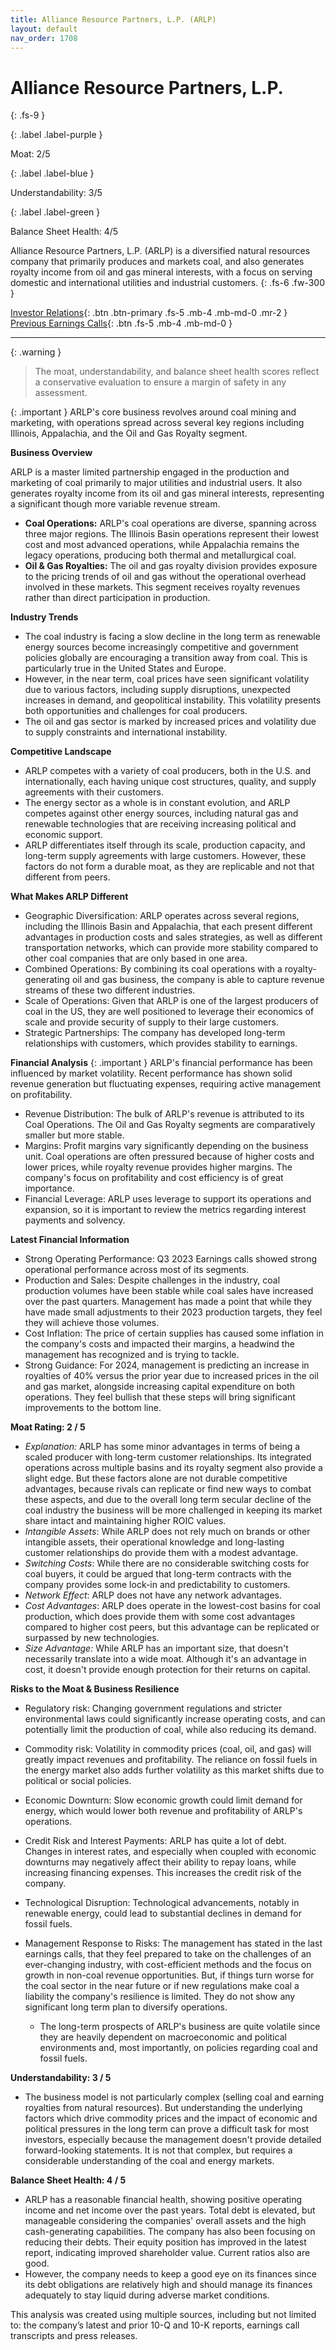 ```yaml
---
title: Alliance Resource Partners, L.P. (ARLP)
layout: default
nav_order: 1708
---
```


# Alliance Resource Partners, L.P.
{: .fs-9 }

{: .label .label-purple }

Moat: 2/5

{: .label .label-blue }

Understandability: 3/5

{: .label .label-green }

Balance Sheet Health: 4/5

Alliance Resource Partners, L.P. (ARLP) is a diversified natural resources company that primarily produces and markets coal, and also generates royalty income from oil and gas mineral interests, with a focus on serving domestic and international utilities and industrial customers.
{: .fs-6 .fw-300 }

[Investor Relations](https://www.google.com/search?q=ARLP+investor+relations){: .btn .btn-primary .fs-5 .mb-4 .mb-md-0 .mr-2 }
[Previous Earnings Calls](https://discountingcashflows.com/company/ARLP/transcripts/){: .btn .fs-5 .mb-4 .mb-md-0 }

---

{: .warning }
>The moat, understandability, and balance sheet health scores reflect a conservative evaluation to ensure a margin of safety in any assessment.



{: .important }
ARLP's core business revolves around coal mining and marketing, with operations spread across several key regions including Illinois, Appalachia, and the Oil and Gas Royalty segment.

**Business Overview**

ARLP is a master limited partnership engaged in the production and marketing of coal primarily to major utilities and industrial users. It also generates royalty income from its oil and gas mineral interests, representing a significant though more variable revenue stream.

*   **Coal Operations:** ARLP's coal operations are diverse, spanning across three major regions. The Illinois Basin operations represent their lowest cost and most advanced operations, while Appalachia remains the legacy operations, producing both thermal and metallurgical coal.
*   **Oil & Gas Royalties:** The oil and gas royalty division provides exposure to the pricing trends of oil and gas without the operational overhead involved in these markets. This segment receives royalty revenues rather than direct participation in production.

**Industry Trends**

*   The coal industry is facing a slow decline in the long term as renewable energy sources become increasingly competitive and government policies globally are encouraging a transition away from coal. This is particularly true in the United States and Europe.
*   However, in the near term, coal prices have seen significant volatility due to various factors, including supply disruptions, unexpected increases in demand, and geopolitical instability. This volatility presents both opportunities and challenges for coal producers.
*   The oil and gas sector is marked by increased prices and volatility due to supply constraints and international instability.

**Competitive Landscape**

*   ARLP competes with a variety of coal producers, both in the U.S. and internationally, each having unique cost structures, quality, and supply agreements with their customers.
*   The energy sector as a whole is in constant evolution, and ARLP competes against other energy sources, including natural gas and renewable technologies that are receiving increasing political and economic support.
*   ARLP differentiates itself through its scale, production capacity, and long-term supply agreements with large customers. However, these factors do not form a durable moat, as they are replicable and not that different from peers.

**What Makes ARLP Different**

*   Geographic Diversification: ARLP operates across several regions, including the Illinois Basin and Appalachia, that each present different advantages in production costs and sales strategies, as well as different transportation networks, which can provide more stability compared to other coal companies that are only based in one area.
*   Combined Operations: By combining its coal operations with a royalty-generating oil and gas business, the company is able to capture revenue streams of these two different industries.
*    Scale of Operations: Given that ARLP is one of the largest producers of coal in the US, they are well positioned to leverage their economics of scale and provide security of supply to their large customers.
*    Strategic Partnerships: The company has developed long-term relationships with customers, which provides stability to earnings.

**Financial Analysis**
{: .important }
ARLP's financial performance has been influenced by market volatility. Recent performance has shown solid revenue generation but fluctuating expenses, requiring active management on profitability.
  *   Revenue Distribution: The bulk of ARLP's revenue is attributed to its Coal Operations. The Oil and Gas Royalty segments are comparatively smaller but more stable.
  *   Margins: Profit margins vary significantly depending on the business unit. Coal operations are often pressured because of higher costs and lower prices, while royalty revenue provides higher margins. The company's focus on profitability and cost efficiency is of great importance.
  *  Financial Leverage: ARLP uses leverage to support its operations and expansion, so it is important to review the metrics regarding interest payments and solvency.

**Latest Financial Information**
  *  Strong Operating Performance: Q3 2023 Earnings calls showed strong operational performance across most of its segments.
  *   Production and Sales: Despite challenges in the industry, coal production volumes have been stable while coal sales have increased over the past quarters. Management has made a point that while they have made small adjustments to their 2023 production targets, they feel they will achieve those volumes.
  *  Cost Inflation: The price of certain supplies has caused some inflation in the company's costs and impacted their margins, a headwind the management has recognized and is trying to tackle.
  *   Strong Guidance: For 2024, management is predicting an increase in royalties of 40% versus the prior year due to increased prices in the oil and gas market, alongside increasing capital expenditure on both operations. They feel bullish that these steps will bring significant improvements to the bottom line.

**Moat Rating: 2 / 5**
  *   *Explanation:* ARLP has some minor advantages in terms of being a scaled producer with long-term customer relationships. Its integrated operations across multiple basins and its royalty segment also provide a slight edge. But these factors alone are not durable competitive advantages, because rivals can replicate or find new ways to combat these aspects, and due to the overall long term secular decline of the coal industry the business will be more challenged in keeping its market share intact and maintaining higher ROIC values.
  *   *Intangible Assets*: While ARLP does not rely much on brands or other intangible assets, their operational knowledge and long-lasting customer relationships do provide them with a modest advantage.
  *   *Switching Costs*: While there are no considerable switching costs for coal buyers, it could be argued that long-term contracts with the company provides some lock-in and predictability to customers.
  *  *Network Effect*: ARLP does not have any network advantages.
  *   *Cost Advantages*: ARLP does operate in the lowest-cost basins for coal production, which does provide them with some cost advantages compared to higher cost peers, but this advantage can be replicated or surpassed by new technologies.
  *   *Size Advantage:* While ARLP has an important size, that doesn't necessarily translate into a wide moat. Although it's an advantage in cost, it doesn't provide enough protection for their returns on capital.

**Risks to the Moat & Business Resilience**

*   Regulatory risk: Changing government regulations and stricter environmental laws could significantly increase operating costs, and can potentially limit the production of coal, while also reducing its demand.
*   Commodity risk: Volatility in commodity prices (coal, oil, and gas) will greatly impact revenues and profitability. The reliance on fossil fuels in the energy market also adds further volatility as this market shifts due to political or social policies.
*   Economic Downturn: Slow economic growth could limit demand for energy, which would lower both revenue and profitability of ARLP's operations.
 *   Credit Risk and Interest Payments: ARLP has quite a lot of debt. Changes in interest rates, and especially when coupled with economic downturns may negatively affect their ability to repay loans, while increasing financing expenses. This increases the credit risk of the company.
   *   Technological Disruption: Technological advancements, notably in renewable energy, could lead to substantial declines in demand for fossil fuels.

*   Management Response to Risks: The management has stated in the last earnings calls, that they feel prepared to take on the challenges of an ever-changing industry, with cost-efficient methods and the focus on growth in non-coal revenue opportunities. But, if things turn worse for the coal sector in the near future or if new regulations make coal a liability the company's resilience is limited. They do not show any significant long term plan to diversify operations.
    *  The long-term prospects of ARLP's business are quite volatile since they are heavily dependent on macroeconomic and political environments and, most importantly, on policies regarding coal and fossil fuels.

**Understandability: 3 / 5**

*   The business model is not particularly complex (selling coal and earning royalties from natural resources). But understanding the underlying factors which drive commodity prices and the impact of economic and political pressures in the long term can prove a difficult task for most investors, especially because the management doesn't provide detailed forward-looking statements. It is not that complex, but requires a considerable understanding of the coal and energy markets.

**Balance Sheet Health: 4 / 5**

*   ARLP has a reasonable financial health, showing positive operating income and net income over the past years. Total debt is elevated, but manageable considering the companies' overall assets and the high cash-generating capabilities. The company has also been focusing on reducing their debts. Their equity position has improved in the latest report, indicating improved shareholder value. Current ratios also are good.
*   However, the company needs to keep a good eye on its finances since its debt obligations are relatively high and should manage its finances adequately to stay liquid during adverse market conditions.

This analysis was created using multiple sources, including but not limited to: the company’s latest and prior 10-Q and 10-K reports, earnings call transcripts and press releases.